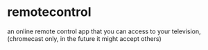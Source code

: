 # remotecontrol
an online remote control app that you can access to your television, (chromecast only, in the future it might accept others)
